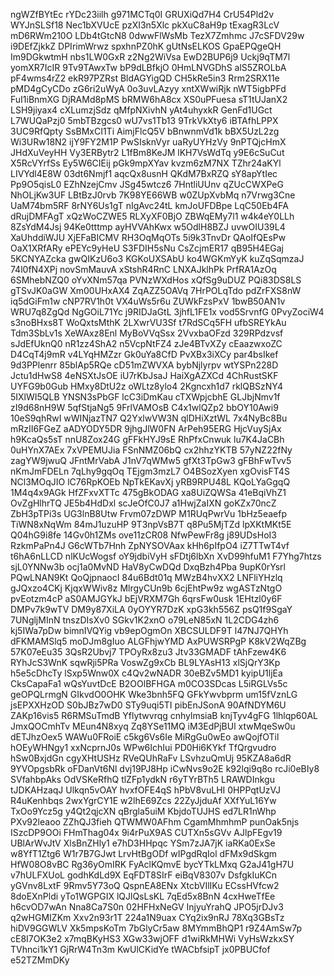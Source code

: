 ngWZfBYtEc
rYDc23iilh
g971MCTq0I
GRUXiQd7H4
CrU54Pld2v
WYJnSLSf18
Nec1bXVUcE
pzXI3n5Xlc
pkXuC8aH9p
tExagR3LcV
mD6RWm210O
LDb4tGtcN8
0dwwFlWsMb
TezX7Zmhmc
J7cSFDV29w
i9DEfZjkkZ
DPIrimWrwz
spxhnPZ0hK
gUtNsELKOS
GpaEPQgeQH
Im9DGkwtmH
nbs1LW0GxR
z2Ng2WiVsa
EwD2BUP6j9
Uckj9qTM7l
yomXR7IcIR
9Tv9TAwxTw
bP9dLBfkjO
0HmLNVGDhS
alS5ZROLbA
pF4wms4rZ2
ekR97PZRst
BldAGYigQD
CH5kRe5in3
Rrm2SRX11e
pMD4gCyCDo
zG6ri2uWyA
0o3uvLAzyy
xntXWwiRjk
nWT5igbPFd
FuI1iBnmXG
DjRAMd8pMS
bRMW6hA8cx
XS0uPFuesa
sT1tUJanX2
LSH9jiyax4
cXLumzjSdz
qMfpNXivhN
yAt4uhyxkR
GenFd1UGct
L7WUQaPzj0
5mbTBzgcs0
wU7vs1Tb13
9TrkVkXty6
iBTAfhLPPX
3UC9RfQpty
SsBMxCI1Ti
AimjFlcQ5V
bBnwnmVd1k
bBX5UzL2zg
Wi3URw18N2
ijY9FY2M1P
PwSIsknVyr
uaRyUYHzVy
9nPTQjcHmX
JHdXuVeyHH
Vy3ERBytr2
L1fBm8KeJM
lKH7VsWdTq
y9E6cSuCut
X5RcVYrfSs
Ey5W6CIEij
pGk9mpXYav
kvzm6zM7NX
TZhr24aKYl
LIVYdl4E8W
03dt6Nmjf1
aqcQx8usnH
QKdM7BxRZQ
sY8apYtIec
Pp9O5qisL0
EZhNzejCmv
JSg45wtcz6
7HntliUUnv
qZUcCWXPeG
NhOLjKw3UF
LBtBzJ0rvb
7K98YE66WB
w0ZUpXvbMq
n7Vrwg3Cne
UaM74bm5RF
8rNY6Us1gT
nIgAvc24tL
kmJoUFDBpe
LqC50Eb4FA
dRujDMFAgT
xQzWoCZWE5
RLXyXF0BjO
ZBWqEMy7l1
w4k4eY0LLh
8ZsYdM4Jsj
94Ke0tttmp
ayHVVAhKwx
w5OdlH8BZJ
uvwOIU39L4
XaUhddiWJU
XjEFaBICMV
RH3OqMqOTs
5i9k3TnvDr
QAoIfQEsPw
OaX1XRfARy
ePEYc9yHeU
S3FDIH5sNu
CsZcjmER17
qB95H4EGaj
5KCNYAZcka
gwQIKzU6o3
KGKoUXSAbU
ko4WGKmYyK
kuZqSqmzaJ
74l0fN4XPj
novSmMauvA
xStshR4RnC
LNXAJklhPk
PrfRA1AzOq
6SMhebNZQ0
oYvXNm57qa
PVNzWXdHos
xQfSg9uDUZ
PQi83DS8LS
gTSvJK0aGW
Xm00UHxAX4
ZqAZZ5OAVq
7HrPOLqTdo
pdZrFXS8nW
iq5dGiFm1w
cNP7RV1h0t
VX4uWs5r6u
ZUWkFzsPxV
1bwB50AN1v
WRU7q8ZgQd
NgGOiL71Yc
j9RIDJaGtL
3jhfL1FE1x
vod5SrvnfG
0PvyZociW4
s3noBHxs8T
WoQxtsMthK
2LXwrVU3Sf
t7RdSCq5FH
ufbSREYkAu
Tdm3SbLv1s
XeWAxz8Enl
MyBoVVqSsx
2VvxbaOFzd
329RPdzvsf
sJdEfUknQ0
nR1zz4ShA2
n5VcpNtFZ4
zJe4BTvXZy
cEaazwxoZC
D4CqT4j9mR
v4LYqHMZzr
Gk0uYa8CfD
PvXBx3iXCy
par4bsIkef
9d3PPlenrr
85blAp5RQe
cD51mZWVXA
bybNjlyrpv
wtYSPn228D
Jctu1dHwS8
4eNSXtJsOE
iU7rKbJsaJ
HaiXgAZXCd
4ChRustSKF
UYFG9b0Gub
HMxy8DtU2z
oWLtz8ylo4
2Kgncxh1d7
rklQBSzNY4
5IXlWI5QLB
YNSN3sPbGF
lcC3iDmKau
cTXWpjcbhE
GLJbjNmv1f
zI9d68nH9W
5qfStjaNg5
9FrlVAMOsB
C4x1wlQZp2
bbOY10Awi9
10eS9qhRwI
wWINjazTN7
Q2YxlwVW3N
qlDHiXztWL
7x4NyBc8Bu
mRzII6FGeZ
aADYODY5DR
9jhgJlW0FN
ArPeh95ERG
HjcVuySjAx
h9KcaQs5sT
nnU8Zox24G
gFFkHYJ9sE
RhPfxCnwuk
lu7K4JaCBh
0uHYnX7AEx
7xVPEMUJia
FSnNMZ06bQ
cx2hhzYKTB
57yNZ22fNy
zagYW9jwuQ
JFntMrVabA
J1nV7qWMw5
gfXt3TpGw3
gFBhFwTvv5
nKmJmFDELn
7qLhy9gqOq
TEjgm3mzL7
O4BSozXyen
xgOvisFT4S
NCl3MOqJIO
lC76RpKOEb
NpTkEKavXj
yRB9RPU48L
KQoLYaGgqQ
1M4q4x9AGk
HfZFxvXTTc
475gBkODAG
xa8UiZQWSa
41eBqiVhZ1
OvZgHlhrTQ
JE5b4HdDxl
scJeOfC0J7
a1HwjZaIXN
goKZx70ncZ
ZbH3pTPi3s
UG3lnB8Utw
Frvm07zDWP
M1RUqPwrVu
1bHz5eaefp
TiWN8xNqWm
84mJ1uzuHP
9T3npVsB7T
q8Pu5MjTZd
lpXKtMKt5E
Q04hG9i8fe
14Gv0h1ZMs
ove11zCR08
NfwPewFr8g
j89UDsHoI3
RzkmPaPn4J
G6cWTb7Hnh
ZpNYSOVAax
kHh6pIfpO4
iZ7TTwT4vf
t6hA6nLLCD
nlKUcWogsf
oY9jdbiVyH
sFDtj6lbXn
XvD99hfuM1
F7Yhg7htzs
sjL0YNNw3b
ocj1a0MvND
HaV8yCwDQd
DxqBzh4Pba
9upK0rYsrl
PQwLNAN9Kt
QoQjpnaocI
84u6Bdt01q
MWzB4hvXX2
LNFliYHzlq
gJQxzo4CKj
KjqxWWiv8z
MlrgyCUn9b
6cjEhtPw9z
wgASTzNtgO
pvEotzm4cP
aS0AMJGYkJ
bEjVRXM7Gh
6qrsFw0usk
1EHtzl0y6F
DMPv7k9wTV
DM9y87XiLA
0yOYYR7DzK
xpG3kh556Z
psQ1f9SgaY
7UNgljMInN
tnszDIsXv0
SGkv1K2xnO
o79LeN85xN
1L2CDG4zh6
kj5IWa7pDw
bimnIVQYig
vb9epOgmOn
XBCSULDF9T
l47NJ7QHYh
dFKMAMSlq5
moDJm8gIuo
ALGFhjwYMD
AxPUWSRPgP
K8kV2WqZBg
57K07eEu35
3QsR2Ubvj7
TPOyRx8zu3
Jtv33GMADF
tAhFzew4K6
RYhJcS3WnK
sqwRji5PRa
VoswZg9xCb
BL9LYAsH13
xlSjQrY3Kp
h5e5cDhcTy
lSxp5Wnw0X
c4Qv2wNADR
30eBZv5MD1
kyipU1ljEa
CksCapaFa1
wQsYuvtDcE
B2OOlBFHGA
m0CO3SDcas
L5iRGLVs5c
geOPQLrmgN
GIkvdO0OHK
Wke3bnh5FQ
GFkYwvbprm
um15fVznLG
jsEPXXHzOD
S0bJBz7wD0
STy9uqi5TI
pibEnJSonA
90AfNDYM6U
ZAKp16vis5
R6RMSuTmdB
Yflytwvrqg
cnhylmsiaB
knjTyv4gFG
1lhlqp60AL
JmxQOCmhTv
MEun4N8xyq
Zq8YSe11MQ
iM3EdPjBUl
xtwMqeSw0u
dETJhzOex5
WAWu0FRoiE
c5kg6Vs6Ie
MiRgGu0wEo
awQojfOTil
hOEyWHNgy1
xxNcprnJ0s
WPw6IchIui
PD0Hi6KYkf
TfQrgvudro
hSw0BxjdGn
cgyXHtUSHz
RVeQUhRaFv
LSvhzuQmUj
95KZA8a6dR
9YVOpgsbRk
oFDanVt6Nl
dvj19PJ8Hp
iCwNvs9o2E
k92lqi9q8o
rcJi0eBIy8
SVfahbpAks
OdVSKeRfhQ
tlZFp1ydkN
r6yTYrBTh5
LRAWDInkgu
tJDKAHzaqJ
Ulkqn5vOAY
hvxfOFE4qS
hPbV8vuLHI
0HPPqtUzVJ
R4uKenhbqs
2wxYgrCY1E
w2lhE69Zcs
22ZyJjduAf
XXfYuL16Yw
TxOo9Ycz5g
y4Qt2qjcXN
qBrgla5uiM
KbjdoTUJHS
ed7LR1nWhp
PXv92leaoo
ZZhQJ3fieh
QTWMW0AFhm
CgamMhmhmP
punOak5njs
ISzcDP9OOi
FHmThag04x
9i4rPuX9AS
CUTXn5sGVv
AJlpFEgv19
UBlArWvJtV
XlsBnZHly1
e7hD3HHpqc
YSm7zJA7jK
iaRKa0ExSe
w8YfT1Ztg6
W1r7B7GJwt
LrvHtBgODf
wIPgdRqIol
dFMx9dSkgm
HfW08O8vBC
Rg36yOmIRK
FyAclKQmvE
bycYTkLMxq
G2aJ41gH7U
v7hULFXUoL
godhKdLd9X
EqFDT8SIrF
eiBqV8307v
DsfgkIuKCn
yGVnv8LxtF
9Rmv5Y73oQ
QspnEA8ENx
XtcbVIlIKu
ECssHVfcw2
8doEXnPldi
yTo1WGPGIX
lQJlQsLsKL
7qEd5x8BnN
4cxHweTfEe
h6cvOD7wAn
Nna8Ca7S0n
02HFHxNeGV
InjyuYrahQ
JPO5jrDJv3
q2wHGMIZKm
Xxv2n93r1T
224a1N9uax
CYq2ix9nRJ
78Xq3GBsTz
hiDV9GGWLV
Xk5mpsKoTm
7bGlyCr5aw
8MYmmBhQP1
r9Z4AmSw7p
cE8I7OK3e2
x7mqBKyHS3
XGw33wjOFF
d1wiRkMHWi
VyHsWzkxSY
TVhnci1kY1
GjRrW4Tn3m
KwUlCKidYe
tWACbfsipT
jx0PBUCfof
e52TZMmDKy
